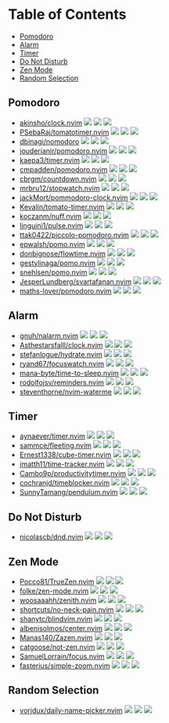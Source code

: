 # Table of Contents

<!-- toc -->

- [Pomodoro](#pomodoro)
- [Alarm](#alarm)
- [Timer](#timer)
- [Do Not Disturb](#do-not-disturb)
- [Zen Mode](#zen-mode)
- [Random Selection](#random-selection)

<!-- tocstop -->

## Pomodoro

- [akinsho/clock.nvim](https://github.com/akinsho/clock.nvim) ![](https://img.shields.io/github/stars/akinsho/clock.nvim) ![](https://img.shields.io/github/last-commit/akinsho/clock.nvim) ![](https://img.shields.io/github/commit-activity/y/akinsho/clock.nvim)
- [PSebaRaj/tomatotimer.nvim](https://github.com/PSebaRaj/tomatotimer.nvim) ![](https://img.shields.io/github/stars/PSebaRaj/tomatotimer.nvim) ![](https://img.shields.io/github/last-commit/PSebaRaj/tomatotimer.nvim) ![](https://img.shields.io/github/commit-activity/y/PSebaRaj/tomatotimer.nvim)
- [dbinagi/nomodoro](https://github.com/dbinagi/nomodoro) ![](https://img.shields.io/github/stars/dbinagi/nomodoro) ![](https://img.shields.io/github/last-commit/dbinagi/nomodoro) ![](https://img.shields.io/github/commit-activity/y/dbinagi/nomodoro)
- [jouderianjr/pomodoro.nvim](https://github.com/jouderianjr/pomodoro.nvim) ![](https://img.shields.io/github/stars/jouderianjr/pomodoro.nvim) ![](https://img.shields.io/github/last-commit/jouderianjr/pomodoro.nvim) ![](https://img.shields.io/github/commit-activity/y/jouderianjr/pomodoro.nvim)
- [kaepa3/timer.nvim](https://github.com/kaepa3/timer.nvim) ![](https://img.shields.io/github/stars/kaepa3/timer.nvim) ![](https://img.shields.io/github/last-commit/kaepa3/timer.nvim) ![](https://img.shields.io/github/commit-activity/y/kaepa3/timer.nvim)
- [cmpadden/pomodoro.nvim](https://github.com/cmpadden/pomodoro.nvim) ![](https://img.shields.io/github/stars/cmpadden/pomodoro.nvim) ![](https://img.shields.io/github/last-commit/cmpadden/pomodoro.nvim) ![](https://img.shields.io/github/commit-activity/y/cmpadden/pomodoro.nvim)
- [cbrgm/countdown.nvim](https://github.com/cbrgm/countdown.nvim) ![](https://img.shields.io/github/stars/cbrgm/countdown.nvim) ![](https://img.shields.io/github/last-commit/cbrgm/countdown.nvim) ![](https://img.shields.io/github/commit-activity/y/cbrgm/countdown.nvim)
- [mrbru12/stopwatch.nvim](https://github.com/mrbru12/stopwatch.nvim) ![](https://img.shields.io/github/stars/mrbru12/stopwatch.nvim) ![](https://img.shields.io/github/last-commit/mrbru12/stopwatch.nvim) ![](https://img.shields.io/github/commit-activity/y/mrbru12/stopwatch.nvim)
- [jackMort/pommodoro-clock.nvim](https://github.com/jackMort/pommodoro-clock.nvim) ![](https://img.shields.io/github/stars/jackMort/pommodoro-clock.nvim) ![](https://img.shields.io/github/last-commit/jackMort/pommodoro-clock.nvim) ![](https://img.shields.io/github/commit-activity/y/jackMort/pommodoro-clock.nvim)
- [Kevalin/tomato-timer.nvim](https://github.com/Kevalin/tomato-timer.nvim) ![](https://img.shields.io/github/stars/Kevalin/tomato-timer.nvim) ![](https://img.shields.io/github/last-commit/Kevalin/tomato-timer.nvim) ![](https://img.shields.io/github/commit-activity/y/Kevalin/tomato-timer.nvim)
- [koczanm/nuff.nvim](https://github.com/koczanm/nuff.nvim) ![](https://img.shields.io/github/stars/koczanm/nuff.nvim) ![](https://img.shields.io/github/last-commit/koczanm/nuff.nvim) ![](https://img.shields.io/github/commit-activity/y/koczanm/nuff.nvim)
- [linguini1/pulse.nvim](https://github.com/linguini1/pulse.nvim) ![](https://img.shields.io/github/stars/linguini1/pulse.nvim) ![](https://img.shields.io/github/last-commit/linguini1/pulse.nvim) ![](https://img.shields.io/github/commit-activity/y/linguini1/pulse.nvim)
- [ttak0422/piccolo-pomodoro.nvim](https://github.com/ttak0422/piccolo-pomodoro.nvim) ![](https://img.shields.io/github/stars/ttak0422/piccolo-pomodoro.nvim) ![](https://img.shields.io/github/last-commit/ttak0422/piccolo-pomodoro.nvim) ![](https://img.shields.io/github/commit-activity/y/ttak0422/piccolo-pomodoro.nvim)
- [epwalsh/pomo.nvim](https://github.com/epwalsh/pomo.nvim) ![](https://img.shields.io/github/stars/epwalsh/pomo.nvim) ![](https://img.shields.io/github/last-commit/epwalsh/pomo.nvim) ![](https://img.shields.io/github/commit-activity/y/epwalsh/pomo.nvim)
- [donbignose/flowtime.nvim](https://github.com/donbignose/flowtime.nvim) ![](https://img.shields.io/github/stars/donbignose/flowtime.nvim) ![](https://img.shields.io/github/last-commit/donbignose/flowtime.nvim) ![](https://img.shields.io/github/commit-activity/y/donbignose/flowtime.nvim)
- [gestylinaga/pomo.nvim](https://github.com/gestylinaga/pomo.nvim) ![](https://img.shields.io/github/stars/gestylinaga/pomo.nvim) ![](https://img.shields.io/github/last-commit/gestylinaga/pomo.nvim) ![](https://img.shields.io/github/commit-activity/y/gestylinaga/pomo.nvim)
- [snehlsen/pomo.nvim](https://github.com/snehlsen/pomo.nvim) ![](https://img.shields.io/github/stars/snehlsen/pomo.nvim) ![](https://img.shields.io/github/last-commit/snehlsen/pomo.nvim) ![](https://img.shields.io/github/commit-activity/y/snehlsen/pomo.nvim)
- [JesperLundberg/svartafanan.nvim](https://github.com/JesperLundberg/svartafanan.nvim) ![](https://img.shields.io/github/stars/JesperLundberg/svartafanan.nvim) ![](https://img.shields.io/github/last-commit/JesperLundberg/svartafanan.nvim) ![](https://img.shields.io/github/commit-activity/y/JesperLundberg/svartafanan.nvim)
- [maths-lover/pomodoro.nvim](https://github.com/maths-lover/pomodoro.nvim) ![](https://img.shields.io/github/stars/maths-lover/pomodoro.nvim) ![](https://img.shields.io/github/last-commit/maths-lover/pomodoro.nvim) ![](https://img.shields.io/github/commit-activity/y/maths-lover/pomodoro.nvim)

## Alarm

- [gnuh/nalarm.nvim](https://github.com/gnuh/nalarm.nvim) ![](https://img.shields.io/github/stars/gnuh/nalarm.nvim) ![](https://img.shields.io/github/last-commit/gnuh/nalarm.nvim) ![](https://img.shields.io/github/commit-activity/y/gnuh/nalarm.nvim)
- [Asthestarsfalll/clock.nvim](https://github.com/Asthestarsfalll/clock.nvim) ![](https://img.shields.io/github/stars/Asthestarsfalll/clock.nvim) ![](https://img.shields.io/github/last-commit/Asthestarsfalll/clock.nvim) ![](https://img.shields.io/github/commit-activity/y/Asthestarsfalll/clock.nvim)
- [stefanlogue/hydrate.nvim](https://github.com/stefanlogue/hydrate.nvim) ![](https://img.shields.io/github/stars/stefanlogue/hydrate.nvim) ![](https://img.shields.io/github/last-commit/stefanlogue/hydrate.nvim) ![](https://img.shields.io/github/commit-activity/y/stefanlogue/hydrate.nvim)
- [ryand67/focuswatch.nvim](https://github.com/ryand67/focuswatch.nvim) ![](https://img.shields.io/github/stars/ryand67/focuswatch.nvim) ![](https://img.shields.io/github/last-commit/ryand67/focuswatch.nvim) ![](https://img.shields.io/github/commit-activity/y/ryand67/focuswatch.nvim)
- [mana-byte/time-to-sleep.nvim](https://github.com/mana-byte/time-to-sleep.nvim) ![](https://img.shields.io/github/stars/mana-byte/time-to-sleep.nvim) ![](https://img.shields.io/github/last-commit/mana-byte/time-to-sleep.nvim) ![](https://img.shields.io/github/commit-activity/y/mana-byte/time-to-sleep.nvim)
- [rodolfojsv/reminders.nvim](https://github.com/rodolfojsv/reminders.nvim) ![](https://img.shields.io/github/stars/rodolfojsv/reminders.nvim) ![](https://img.shields.io/github/last-commit/rodolfojsv/reminders.nvim) ![](https://img.shields.io/github/commit-activity/y/rodolfojsv/reminders.nvim)
- [steventhorne/nvim-waterme](https://github.com/steventhorne/nvim-waterme) ![](https://img.shields.io/github/stars/steventhorne/nvim-waterme) ![](https://img.shields.io/github/last-commit/steventhorne/nvim-waterme) ![](https://img.shields.io/github/commit-activity/y/steventhorne/nvim-waterme)

## Timer

- [aynaever/timer.nvim](https://github.com/aynaever/timer.nvim) ![](https://img.shields.io/github/stars/aynaever/timer.nvim) ![](https://img.shields.io/github/last-commit/aynaever/timer.nvim) ![](https://img.shields.io/github/commit-activity/y/aynaever/timer.nvim)
- [sammce/fleeting.nvim](https://github.com/sammce/fleeting.nvim) ![](https://img.shields.io/github/stars/sammce/fleeting.nvim) ![](https://img.shields.io/github/last-commit/sammce/fleeting.nvim) ![](https://img.shields.io/github/commit-activity/y/sammce/fleeting.nvim)
- [Ernest1338/cube-timer.nvim](https://github.com/Ernest1338/cube-timer.nvim) ![](https://img.shields.io/github/stars/Ernest1338/cube-timer.nvim) ![](https://img.shields.io/github/last-commit/Ernest1338/cube-timer.nvim) ![](https://img.shields.io/github/commit-activity/y/Ernest1338/cube-timer.nvim)
- [jmatth11/time-tracker.nvim](https://github.com/jmatth11/time-tracker.nvim) ![](https://img.shields.io/github/stars/jmatth11/time-tracker.nvim) ![](https://img.shields.io/github/last-commit/jmatth11/time-tracker.nvim) ![](https://img.shields.io/github/commit-activity/y/jmatth11/time-tracker.nvim)
- [Cambo9p/productivitytimer.nvim](https://github.com/Cambo9p/productivitytimer.nvim) ![](https://img.shields.io/github/stars/Cambo9p/productivitytimer.nvim) ![](https://img.shields.io/github/last-commit/Cambo9p/productivitytimer.nvim) ![](https://img.shields.io/github/commit-activity/y/Cambo9p/productivitytimer.nvim)
- [cochranjd/timeblocker.nvim](https://github.com/cochranjd/timeblocker.nvim) ![](https://img.shields.io/github/stars/cochranjd/timeblocker.nvim) ![](https://img.shields.io/github/last-commit/cochranjd/timeblocker.nvim) ![](https://img.shields.io/github/commit-activity/y/cochranjd/timeblocker.nvim)
- [SunnyTamang/pendulum.nvim](https://github.com/SunnyTamang/pendulum.nvim) ![](https://img.shields.io/github/stars/SunnyTamang/pendulum.nvim) ![](https://img.shields.io/github/last-commit/SunnyTamang/pendulum.nvim) ![](https://img.shields.io/github/commit-activity/y/SunnyTamang/pendulum.nvim)

## Do Not Disturb

- [nicolascb/dnd.nvim](https://github.com/nicolascb/dnd.nvim) ![](https://img.shields.io/github/stars/nicolascb/dnd.nvim) ![](https://img.shields.io/github/last-commit/nicolascb/dnd.nvim) ![](https://img.shields.io/github/commit-activity/y/nicolascb/dnd.nvim)

## Zen Mode

- [Pocco81/TrueZen.nvim](https://github.com/Pocco81/TrueZen.nvim) ![](https://img.shields.io/github/stars/Pocco81/TrueZen.nvim) ![](https://img.shields.io/github/last-commit/Pocco81/TrueZen.nvim) ![](https://img.shields.io/github/commit-activity/y/Pocco81/TrueZen.nvim)
- [folke/zen-mode.nvim](https://github.com/folke/zen-mode.nvim) ![](https://img.shields.io/github/stars/folke/zen-mode.nvim) ![](https://img.shields.io/github/last-commit/folke/zen-mode.nvim) ![](https://img.shields.io/github/commit-activity/y/folke/zen-mode.nvim)
- [woosaaahh/zenith.nvim](https://github.com/woosaaahh/zenith.nvim) ![](https://img.shields.io/github/stars/woosaaahh/zenith.nvim) ![](https://img.shields.io/github/last-commit/woosaaahh/zenith.nvim) ![](https://img.shields.io/github/commit-activity/y/woosaaahh/zenith.nvim)
- [shortcuts/no-neck-pain.nvim](https://github.com/shortcuts/no-neck-pain.nvim) ![](https://img.shields.io/github/stars/shortcuts/no-neck-pain.nvim) ![](https://img.shields.io/github/last-commit/shortcuts/no-neck-pain.nvim) ![](https://img.shields.io/github/commit-activity/y/shortcuts/no-neck-pain.nvim)
- [shanytc/blindvim.nvim](https://github.com/shanytc/blindvim.nvim) ![](https://img.shields.io/github/stars/shanytc/blindvim.nvim) ![](https://img.shields.io/github/last-commit/shanytc/blindvim.nvim) ![](https://img.shields.io/github/commit-activity/y/shanytc/blindvim.nvim)
- [albenisolmos/center.nvim](https://github.com/albenisolmos/center.nvim) ![](https://img.shields.io/github/stars/albenisolmos/center.nvim) ![](https://img.shields.io/github/last-commit/albenisolmos/center.nvim) ![](https://img.shields.io/github/commit-activity/y/albenisolmos/center.nvim)
- [Manas140/Zazen.nvim](https://github.com/Manas140/Zazen.nvim) ![](https://img.shields.io/github/stars/Manas140/Zazen.nvim) ![](https://img.shields.io/github/last-commit/Manas140/Zazen.nvim) ![](https://img.shields.io/github/commit-activity/y/Manas140/Zazen.nvim)
- [catgoose/not-zen.nvim](https://github.com/catgoose/not-zen.nvim) ![](https://img.shields.io/github/stars/catgoose/not-zen.nvim) ![](https://img.shields.io/github/last-commit/catgoose/not-zen.nvim) ![](https://img.shields.io/github/commit-activity/y/catgoose/not-zen.nvim)
- [SamuelLorrain/focus.nvim](https://github.com/SamuelLorrain/focus.nvim) ![](https://img.shields.io/github/stars/SamuelLorrain/focus.nvim) ![](https://img.shields.io/github/last-commit/SamuelLorrain/focus.nvim) ![](https://img.shields.io/github/commit-activity/y/SamuelLorrain/focus.nvim)
- [fasterius/simple-zoom.nvim](https://github.com/fasterius/simple-zoom.nvim) ![](https://img.shields.io/github/stars/fasterius/simple-zoom.nvim) ![](https://img.shields.io/github/last-commit/fasterius/simple-zoom.nvim) ![](https://img.shields.io/github/commit-activity/y/fasterius/simple-zoom.nvim)

## Random Selection

- [vorjdux/daily-name-picker.nvim](https://github.com/vorjdux/daily-name-picker.nvim) ![](https://img.shields.io/github/stars/vorjdux/daily-name-picker.nvim) ![](https://img.shields.io/github/last-commit/vorjdux/daily-name-picker.nvim) ![](https://img.shields.io/github/commit-activity/y/vorjdux/daily-name-picker.nvim)
